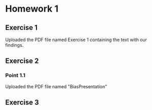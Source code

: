 # Homework 1

## Exercise 1

Uploaded the PDF file named Exercise 1 containing the text with our findings.

## Exercise 2

### Point 1.1

Uploaded the PDF file named "BiasPresentation"

## Exercise 3

